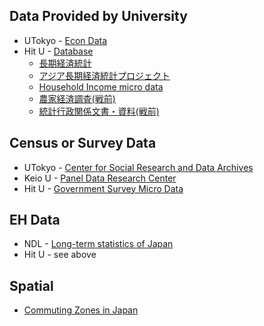 ## Data Provided by University

- UTokyo - [Econ Data](http://www.lib.e.u-tokyo.ac.jp/)
- Hit U - [Database](http://rcisss.ier.hit-u.ac.jp/Japanese/database/)
  - [長期経済統計](http://rcisss.ier.hit-u.ac.jp/Japanese/database/long.html)
  - [アジア長期経済統計プロジェクト](http://www.ier.hit-u.ac.jp/COE/Japanese/index.html)
  - [Household Income micro data](http://rcisss.ier.hit-u.ac.jp/Japanese/database/special.html)
  - [農家経済調査(戦前)](http://rcisss.ier.hit-u.ac.jp/Japanese/database/farmer.html)
  - [統計行政関係文書・資料(戦前)](http://rcisss.ier.hit-u.ac.jp/Japanese/database/tokei.html)

## Census or Survey Data

- UTokyo - [Center for Social Research and Data Archives](https://csrda.iss.u-tokyo.ac.jp/)
- Keio U - [Panel Data Research Center](https://www.pdrc.keio.ac.jp/)
- Hit U - [Government Survey Micro Data](http://rcisss.ier.hit-u.ac.jp/Japanese/micro/anonym02.html)

## EH Data

- NDL - [Long-term statistics of Japan](https://rnavi.ndl.go.jp/research_guide/entry/long-term-statistics.php)
- Hit U - see above

## Spatial

- [Commuting Zones in Japan](https://github.com/daisukeadachi/commuting_zone_japan)


